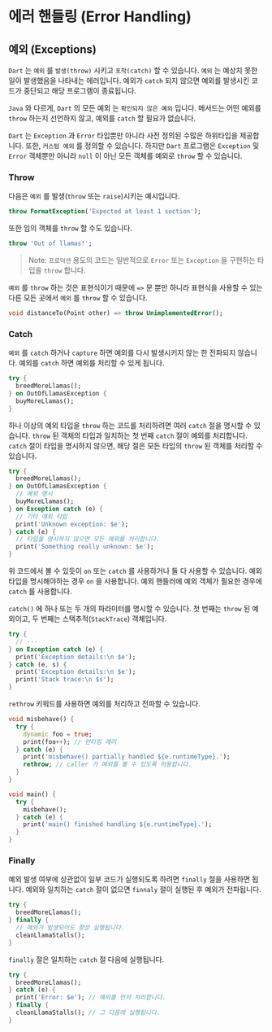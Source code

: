 # 에러 핸들링 (Error Handling)

## 예외 (Exceptions)
`Dart` 는 `예외` 를 `발생(throw)` 시키고 `포착(catch)` 할 수 있습니다. `예외` 는 예상치 못한 일이 발생했음을 나타내는 에러입니다. 예외가 `catch` 되지 않으면 예외를 발생시킨 코드가 중단되고 해당 프로그램이 종료됩니다.

`Java` 와 다르게, `Dart` 의 모든 예외 는 `확인되지 않은 예외` 입니다. 메서드는 어떤 예외를 `throw` 하는지 선언하지 않고, 예외를 `catch` 할 필요가 없습니다.

`Dart` 는 `Exception` 과 `Error` 타입뿐만 아니라 사전 정의된 수많은 하위타입을 제공합니다. 또한, `커스텀 예외` 를 정의할 수 있습니다. 하지만 `Dart` 프로그램은 `Exception` 및 `Error` 객체뿐만 아니라 `null` 이 아닌 모든 객체를 예외로 `throw` 할 수 있습니다.

### Throw
다음은 `예외` 를 발생(`throw` 또는 `raise`)시키는 예시입니다.
```dart
throw FormatException('Expected at least 1 section');
```

또한 임의 객체를 `throw` 할 수도 있습니다.
```dart
throw 'Out of llamas!';
```

> Note: `프로덕션` 용도의 코드는 일반적으로 `Error` 또는 `Exception` 을 구현하는 타입을 `throw` 합니다.

`예외` 를 `throw` 하는 것은 표현식이기 때문에 `=>` 문 뿐만 하니라 표현식을 사용할 수 있는 다른 모든 곳에서 `예외` 를 `throw` 할 수 있습니다.
```dart
void distanceTo(Point other) => throw UnimplementedError();
```

### Catch
`예외` 를 `catch` 하거나 `capture` 하면 예외를 다시 발생시키지 않는 한 전파되지 않습니다. 예외를 `catch` 하면 예외를 처리할 수 있게 됩니다.
```dart
try {
  breedMoreLlamas();
} on OutOfLlamasException {
  buyMoreLlamas();
}
```

하나 이상의 예외 타입을 `throw` 하는 코드를 처리하려면 여러 `catch` 절을 명시할 수 있습니다. `throw` 된 객체의 타입과 일치하는 첫 번째 `catch` 절이 예외를 처리합니다. `catch` 절이 타입을 명시하지 않으면, 해당 절은 모든 타입의 `throw` 된 객체를 처리할 수 있습니다.
```dart
try {
  breedMoreLlamas();
} on OutOfLlamasException {
  // 예외 명시
  buyMoreLlamas();
} on Exception catch (e) {
  // 기타 예외 타입
  print('Unknown exception: $e');
} catch (e) {
  // 타입을 명시하지 않으면 모든 예외를 처리합니다.
  print('Something really unknown: $e');
}
```

위 코드에서 볼 수 있듯이 `on` 또는 `catch` 를 사용하거나 둘 다 사용할 수 있습니다. 예외 타입을 명시해야하는 경우 `on` 을 사용합니다. 예외 핸들러에 예외 객체가 필요한 경우에 `catch` 를 사용합니다.

`catch()` 에 하나 또는 두 개의 파라미터를 명시할 수 있습니다. 첫 번째는 `throw` 된 예외이고, 두 번째는 스택추적(`StackTrace`) 객체입니다.
```dart
try {
  // ···
} on Exception catch (e) {
  print('Exception details:\n $e');
} catch (e, s) {
  print('Exception details:\n $e');
  print('Stack trace:\n $s');
}
```

`rethrow` 키워드를 사용하면 예외를 처리하고 전파할 수 있습니다.
```dart
void misbehave() {
  try {
    dynamic foo = true;
    print(foo++); // 런타임 에러
  } catch (e) {
    print('misbehave() partially handled ${e.runtimeType}.');
    rethrow; // caller 가 예외를 볼 수 있도록 허용합니다.
  }
}

void main() {
  try {
    misbehave();
  } catch (e) {
    print('main() finished handling ${e.runtimeType}.');
  }
}
```

### Finally
예외 발생 여부에 상관없이 일부 코드가 실행되도록 하려면 `finally` 절을 사용하면 됩니다. 예외와 일치하는 `catch` 절이 없으면 `finnaly` 절이 실행된 후 예외가 전파됩니다.
```dart
try {
  breedMoreLlamas();
} finally {
  // 예외가 발생되어도 항상 실행됩니다.
  cleanLlamaStalls();
}
```

`finally` 절은 일치하는 `catch` 절 다음에 실행됩니다.
```dart
try {
  breedMoreLlamas();
} catch (e) {
  print('Error: $e'); // 예외를 먼저 처리합니다.
} finally {
  cleanLlamaStalls(); // 그 다음에 실행됩니다.
}
```